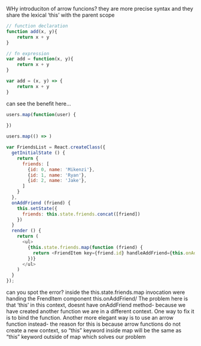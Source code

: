 WHy introduciton of arrow funcions? they are more precise syntax and they share the lexical ‘this’ with the parent scope

```js
// function declaration 
function add(x, y){
    return x + y
}

// fn expression
var add = function(x, y){
    return x + y
}

var add = (x, y) => {
    return x + y
}

```

can see the benefit here...

```js
users.map(function(user) {
    
})

users.map(() => )
```

```js
var FriendsList = React.createClass({
  getInitialState () {
    return {
      friends: [
        {id: 0, name: 'Mikenzi'},
        {id: 1, name: 'Ryan'},
        {id: 2, name: 'Jake'},
      ]
    }
  },
  onAddFriend (friend) {
    this.setState({
      friends: this.state.friends.concat([friend])
    })
  }
  render () {
    return (
      <ul>
        {this.state.friends.map(function (friend) {
          return <FriendItem key={friend.id} handleAddFriend={this.onAddFriend}>{friend.name}</FriendItem>
        })}
      </ul>        
    )
  }
});
```

can you spot the error? inside the this.state.friends.map invocation were handing the FrendItem component this.onAddFriend/ The problem here is that ‘this’ in this context, doesnt have onAddFriend method- because we have created another function we are in a different context. One way to fix it is to bind the function. Another more elegant way is to use an arrow function instead- the reason for this is because arrow functions do not create a new context, so “this” keyword inside map will be the same as “this” keyword outside of map which solves our problem